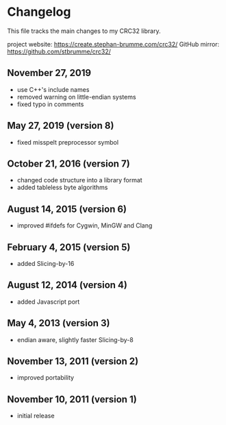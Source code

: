 # Changelog
This file tracks the main changes to my CRC32 library.

project website: https://create.stephan-brumme.com/crc32/
GitHub mirror:   https://github.com/stbrumme/crc32/

## November 27, 2019
- use C++'s include names
- removed warning on little-endian systems
- fixed typo in comments

## May      27, 2019 (version 8)
- fixed misspelt preprocessor symbol

## October  21, 2016 (version 7)
- changed code structure into a library format
- added tableless byte algorithms

## August   14, 2015 (version 6)
- improved #ifdefs for Cygwin, MinGW and Clang

## February  4, 2015 (version 5)
- added Slicing-by-16

## August   12, 2014 (version 4)
- added Javascript port

## May       4, 2013 (version 3)
- endian aware, slightly faster Slicing-by-8

## November 13, 2011 (version 2)
- improved portability

## November 10, 2011 (version 1)
- initial release
